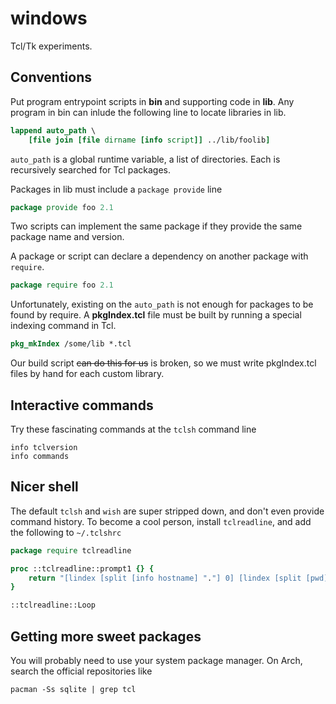 # windows

Tcl/Tk experiments.

## Conventions

Put program entrypoint scripts in **bin** and supporting code in **lib**. Any
program in bin can inlude the following line to locate libraries in lib.

```tcl
lappend auto_path \
    [file join [file dirname [info script]] ../lib/foolib]
```

`auto_path` is a global runtime variable, a list of directories. Each is 
recursively searched for Tcl packages.

Packages in lib must include a `package provide` line

```tcl
package provide foo 2.1
```

Two scripts can implement the same package if they provide the same package name
and version.

A package or script can declare a dependency on another package with `require`.

```tcl
package require foo 2.1 
```

Unfortunately, existing on the `auto_path` is not enough for packages to be 
found by require. A **pkgIndex.tcl** file must be built by running a special
indexing command in Tcl.

```tcl
pkg_mkIndex /some/lib *.tcl
```

Our build script ~~can do this for us~~ is broken, so we must write pkgIndex.tcl
files by hand for each custom library.

## Interactive commands

Try these fascinating commands at the `tclsh` command line

```
info tclversion
info commands
```

## Nicer shell

The default `tclsh` and `wish` are super stripped down, and don't even provide
command history. To become a cool person, install `tclreadline`, and 
add the following to `~/.tclshrc`

```tcl
package require tclreadline

proc ::tclreadline::prompt1 {} {
    return "[lindex [split [info hostname] "."] 0] [lindex [split [pwd] "/"] end] % "
}

::tclreadline::Loop
```


## Getting more sweet packages

You will probably need to use your system package manager. On Arch, search
the official repositories like

```
pacman -Ss sqlite | grep tcl
```


